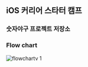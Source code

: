 ## iOS 커리어 스타터 캠프

### 숫자야구 프로젝트 저장소


### Flow chart
![flowchartv 1](https://user-images.githubusercontent.com/39454792/162967244-f7ed526f-3d8a-4897-94d7-44b0f062dba0.png)


